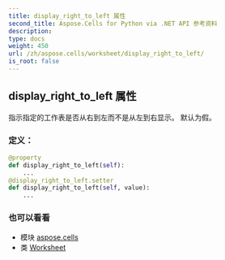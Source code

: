 ```yaml
---
title: display_right_to_left 属性
second_title: Aspose.Cells for Python via .NET API 参考资料
description:
type: docs
weight: 450
url: /zh/aspose.cells/worksheet/display_right_to_left/
is_root: false
---
```

## display_right_to_left 属性

指示指定的工作表是否从右到左而不是从左到右显示。
默认为假。
### 定义：
```python
@property
def display_right_to_left(self):
    ...
@display_right_to_left.setter
def display_right_to_left(self, value):
    ...
```

### 也可以看看
* 模块 [aspose.cells](../../)
* 类 [Worksheet](/cells/python-net/zh/aspose.cells/worksheet)
